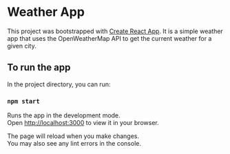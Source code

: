 # Weather App

This project was bootstrapped with [Create React App](https://github.com/facebook/create-react-app). It is a simple weather app that uses the OpenWeatherMap API to get the current weather for a given city.

## To run the app

In the project directory, you can run:

### `npm start`

Runs the app in the development mode.\
Open [http://localhost:3000](http://localhost:3000) to view it in your browser.

The page will reload when you make changes.\
You may also see any lint errors in the console.
